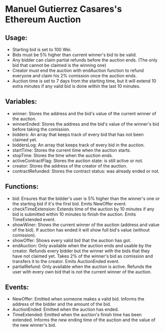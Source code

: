 # Manuel Gutierrez Casares's Ethereum Auction

## Usage:
- Starting bid is set to 100 Wei.
- Bids must be 5% higher than current winner's bid to be valid.
- Any bidder can claim partial refunds before the auction ends. (The only bid that cannot be claimed is the winning one)
- Creator must end the auction with endAuction function to refund everyone and claim his 2% comission once the auction ends.
- Auction time is set to 7 days from the starting time, but it will extend 10 extra minutes if any valid bid is done within the last 10 minutes.

## Variables:
- winner: Stores the address and the bid's value of the current winner of the auction.
- winnerEnded: Stores the address and the bid's value of the winner's bid before taking the comission.
- bidders: An array that keeps track of every bid that has not been claimed yet.
- biddersLog: An array that keeps track of every bid in the auction.
- startTime: Stores the current time when the auction starts.
- stopTime: Stores the time when the auction ends.
- activeContractFlag: Stores the auction state: is still active or not.
- creator: Stores the address of the creator of the auction.
- contractRefunded: Stores the contract status: was already ended or not.

## Functions:
- bid: Ensures that the bidder's user is 5% higher than the winner's one or the starting bid if it's the first bid. Emits NewOffer event.
- checkTimeExtension: Extends time of the auction by 10 minutes if any bid is submitted within 10 minutes to finish the auction. Emits TimeExtended event.
- showWiner: Shows the current winner of the auction (address and value of the bid). If auction has ended it will show full bid's value (without comission).
- showOffer: Shows every valid bid that the auction has got.
- endAuction: Only available when the auction ends and usable by the creator. Refunds every bidder but the winner with the bids that they have not claimed yet. Takes 2% of the winner's bid as comission and transfers it to the creator. Emits AuctionEnded event.
- partialRefund: Only available when the auction is active. Refunds the user with every own bid that is not the current winner of the auction.

## Events:
- NewOffer: Emitted when someone makes a valid bid. Informs the address of the bidder and the amount of the bid.
- AuctionEnded: Emitted when the auction has ended.
- TimeExtended: Emitted when the auction's finish time has been extended. Informs the new ending time of the auction and the value of the new winner's bid.
